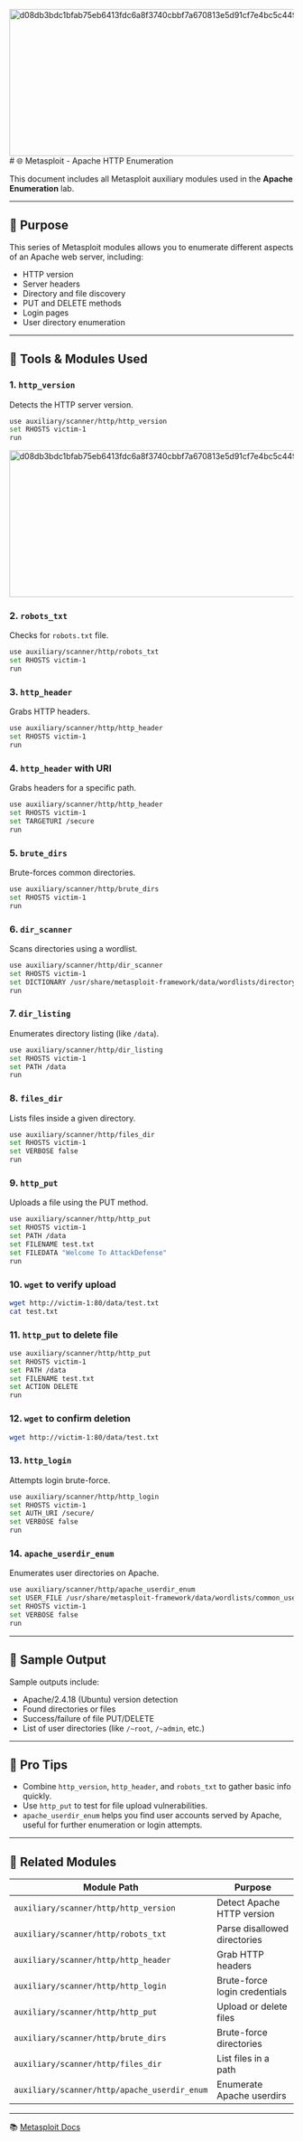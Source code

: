 <img width="754" height="260" alt="d08db3bdc1bfab75eb6413fdc6a8f3740cbbf7a670813e5d91cf7e4bc5c44941" src="https://github.com/user-attachments/assets/18fc44a8-f21d-4b2c-aeb9-19a62e6c5d32" /># 🌐 Metasploit - Apache HTTP Enumeration

This document includes all Metasploit auxiliary modules used in the **Apache Enumeration** lab.

---

## 🎯 Purpose

This series of Metasploit modules allows you to enumerate different aspects of an Apache web server, including:

* HTTP version
* Server headers
* Directory and file discovery
* PUT and DELETE methods
* Login pages
* User directory enumeration

---

## 🧰 Tools & Modules Used

### 1. `http_version`

Detects the HTTP server version.

```bash
use auxiliary/scanner/http/http_version
set RHOSTS victim-1
run
```
<img width="754" height="260" alt="d08db3bdc1bfab75eb6413fdc6a8f3740cbbf7a670813e5d91cf7e4bc5c44941" src="https://github.com/user-attachments/assets/c140d68e-d039-481e-b715-c460955953d4" />

### 2. `robots_txt`

Checks for `robots.txt` file.

```bash
use auxiliary/scanner/http/robots_txt
set RHOSTS victim-1
run
```

### 3. `http_header`

Grabs HTTP headers.

```bash
use auxiliary/scanner/http/http_header
set RHOSTS victim-1
run
```

### 4. `http_header` with URI

Grabs headers for a specific path.

```bash
use auxiliary/scanner/http/http_header
set RHOSTS victim-1
set TARGETURI /secure
run
```

### 5. `brute_dirs`

Brute-forces common directories.

```bash
use auxiliary/scanner/http/brute_dirs
set RHOSTS victim-1
run
```

### 6. `dir_scanner`

Scans directories using a wordlist.

```bash
use auxiliary/scanner/http/dir_scanner
set RHOSTS victim-1
set DICTIONARY /usr/share/metasploit-framework/data/wordlists/directory.txt
run
```

### 7. `dir_listing`

Enumerates directory listing (like `/data`).

```bash
use auxiliary/scanner/http/dir_listing
set RHOSTS victim-1
set PATH /data
run
```

### 8. `files_dir`

Lists files inside a given directory.

```bash
use auxiliary/scanner/http/files_dir
set RHOSTS victim-1
set VERBOSE false
run
```

### 9. `http_put`

Uploads a file using the PUT method.

```bash
use auxiliary/scanner/http/http_put
set RHOSTS victim-1
set PATH /data
set FILENAME test.txt
set FILEDATA "Welcome To AttackDefense"
run
```

### 10. `wget` to verify upload

```bash
wget http://victim-1:80/data/test.txt
cat test.txt
```

### 11. `http_put` to delete file

```bash
use auxiliary/scanner/http/http_put
set RHOSTS victim-1
set PATH /data
set FILENAME test.txt
set ACTION DELETE
run
```

### 12. `wget` to confirm deletion

```bash
wget http://victim-1:80/data/test.txt
```

### 13. `http_login`

Attempts login brute-force.

```bash
use auxiliary/scanner/http/http_login
set RHOSTS victim-1
set AUTH_URI /secure/
set VERBOSE false
run
```

### 14. `apache_userdir_enum`

Enumerates user directories on Apache.

```bash
use auxiliary/scanner/http/apache_userdir_enum
set USER_FILE /usr/share/metasploit-framework/data/wordlists/common_users.txt
set RHOSTS victim-1
set VERBOSE false
run
```

---

## 📸 Sample Output

Sample outputs include:

* Apache/2.4.18 (Ubuntu) version detection
* Found directories or files
* Success/failure of file PUT/DELETE
* List of user directories (like `/~root`, `/~admin`, etc.)

---

## 🧠 Pro Tips

* Combine `http_version`, `http_header`, and `robots_txt` to gather basic info quickly.
* Use `http_put` to test for file upload vulnerabilities.
* `apache_userdir_enum` helps you find user accounts served by Apache, useful for further enumeration or login attempts.

---

## 🔗 Related Modules

| Module Path                                  | Purpose                       |
| -------------------------------------------- | ----------------------------- |
| `auxiliary/scanner/http/http_version`        | Detect Apache HTTP version    |
| `auxiliary/scanner/http/robots_txt`          | Parse disallowed directories  |
| `auxiliary/scanner/http/http_header`         | Grab HTTP headers             |
| `auxiliary/scanner/http/http_login`          | Brute-force login credentials |
| `auxiliary/scanner/http/http_put`            | Upload or delete files        |
| `auxiliary/scanner/http/brute_dirs`          | Brute-force directories       |
| `auxiliary/scanner/http/files_dir`           | List files in a path          |
| `auxiliary/scanner/http/apache_userdir_enum` | Enumerate Apache userdirs     |

---

📚 [Metasploit Docs](https://docs.rapid7.com/metasploit/)
